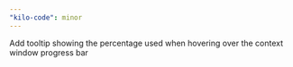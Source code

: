 ```yaml
---
"kilo-code": minor
---
```


Add tooltip showing the percentage used when hovering over the context window progress bar
